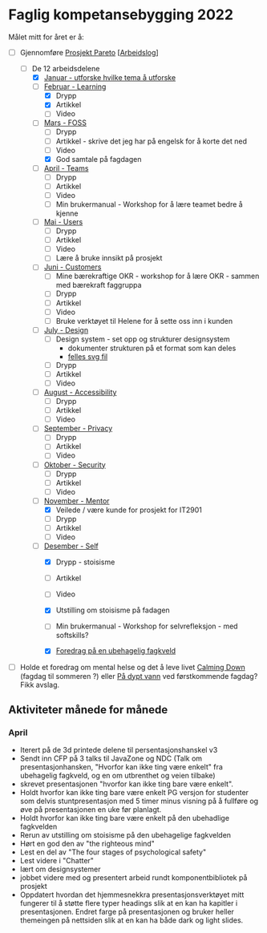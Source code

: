 # Faglig kompetansebygging 2022

Målet mitt for året er å:
- [ ] Gjennomføre [Prosjekt Pareto](/projects/pareto) [[Arbeidslog](/projects/pareto/progress)]
  - [ ] De 12 arbeidsdelene
    - [x] [Januar - utforske hvilke tema å utforske](/projects/pareto/0-topics)
    - [ ] [Februar - Learning](/projects/pareto/1-learning)
        - [x] Drypp
        - [x] Artikkel 
        - [ ] Video
    - [ ] [Mars - FOSS](/projects/pareto/2-foss)
        - [ ] Drypp
        - [ ] Artikkel - skrive det jeg har på engelsk for å korte det ned
        - [ ] Video
        - [x] God samtale på fagdagen
    - [ ] [April - Teams](/projects/pareto/3-teams)
        - [ ] Drypp
        - [ ] Artikkel 
        - [ ] Video
        - [ ] Min brukermanual - Workshop for å lære teamet bedre å kjenne
    - [ ] [Mai - Users](/projects/pareto/4-users)
        - [ ] Drypp
        - [ ] Artikkel 
        - [ ] Video
        - [ ] Lære å bruke innsikt på prosjekt
    - [ ] [Juni - Customers](/projects/pareto/5-customers)
        - [ ] Mine bærekraftige OKR - workshop for å lære OKR - sammen med bærekraft faggruppa
        - [ ] Drypp
        - [ ] Artikkel 
        - [ ] Video
        - [ ] Bruke verktøyet til Helene for å sette oss inn i kunden
    - [ ] [July - Design](/projects/pareto/6-design) 
        - [ ] Design system - set opp og strukturer designsystem
            - dokumenter strukturen på et format som kan deles
            - [felles svg fil](/notes/using-svg-icons.md)
        - [ ] Drypp
        - [ ] Artikkel 
        - [ ] Video
    - [ ] [August - Accessibility](/projects/pareto/7-accessibility)
        - [ ] Drypp
        - [ ] Artikkel 
        - [ ] Video
    - [ ] [September - Privacy](/projects/pareto/8-privacy)
        - [ ] Drypp
        - [ ] Artikkel 
        - [ ] Video
    - [ ] [Oktober - Security](/projects/pareto/9-security)
        - [ ] Drypp
        - [ ] Artikkel 
        - [ ] Video
    - [ ] [November - Mentor ](/projects/pareto/10-mentor)
        - [x] Veilede / være kunde for prosjekt for IT2901 
        - [ ] Drypp
        - [ ] Artikkel 
        - [ ] Video
    - [ ] [Desember - Self](/projects/pareto/11-self)
        - [x] Drypp - stoisisme
        - [ ] Artikkel 
        - [ ] Video
        - [x] Utstilling om stoisisme på fadagen
        - [ ] Min brukermanual - Workshop for selvrefleksjon - med softskills?
        - [x] [Foredrag på en ubehagelig fagkveld](/articles/why-cant-things-be-easy/)


  
- [ ] Holde et foredrag om mental helse og det å leve livet [Calming Down](/articles/calming-down)  (fagdag til sommeren ?) eller [På dypt vann](/articles/paa-dypt-vann) ved førstkommende fagdag? Fikk avslag.







## Aktiviteter månede for månede

### April
- Iterert på de 3d printede delene til persentasjonshanskel v3
- Sendt inn CFP på 3 talks til JavaZone og NDC (Talk om presentasjonhansken, "Hvorfor kan ikke ting være enkelt" fra ubehagelig fagkveld, og en om utbrenthet og veien tilbake)
- skrevet presentasjonen "hvorfor kan ikke ting bare være enkelt".
- Holdt hvorfor kan ikke ting bare være enkelt PG versjon for studenter som delvis stuntpresentasjon med 5 timer minus visning på å fullføre og øve på presentasjonen en uke før planlagt.
- Holdt hvorfor kan ikke ting bare være enkelt på den ubehadlige fagkvelden
- Rerun av utstilling om stoisisme på den ubehagelige fagkvelden
- Hørt en god den av "the righteous mind"
- Lest en del av "The four stages of psychological safety"
- Lest videre i "Chatter"
- lært om designsystemer
- jobbet videre med og presentert arbeid rundt komponentbibliotek på prosjekt
- Oppdatert hvordan det hjemmesnekkra presentasjonsverktøyet mitt fungerer til å støtte flere typer headings slik at en kan ha kapitler i presentasjonen. Endret farge på presentasjonen og bruker heller themeingen på nettsiden slik at en kan ha både dark og light slides.